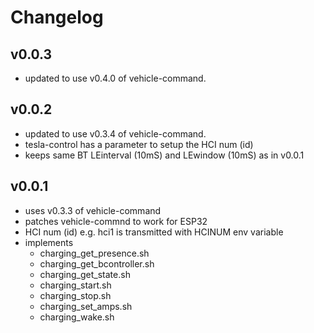 # Changelog 

## v0.0.3
- updated to use v0.4.0 of vehicle-command.

## v0.0.2
- updated to use v0.3.4 of vehicle-command.
- tesla-control has a parameter to setup the HCI num (id)
- keeps same BT LEinterval (10mS) and LEwindow (10mS) as in v0.0.1

## v0.0.1
- uses v0.3.3 of vehicle-command
- patches vehicle-commnd to work for ESP32
- HCI num (id) e.g. hci1 is transmitted with HCINUM env variable
- implements
  - charging_get_presence.sh
  - charging_get_bcontroller.sh
  - charging_get_state.sh
  - charging_start.sh
  - charging_stop.sh
  - charging_set_amps.sh
  - charging_wake.sh

  
  

